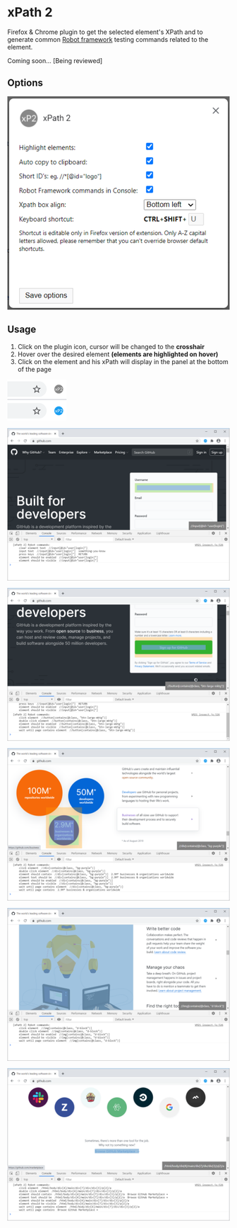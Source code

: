 # xPath 2

Firefox & Chrome plugin to get the selected element's XPath and to generate common <a href="https://robotframework.org/" target="_blank">Robot framework</a>
 testing commands related to the element.

Coming soon... [Being reviewed]

## Options
![](https://github.com/cuong-vm/xpath-finder/blob/master/screenshots/option.png)

## Usage
1. Click on the plugin icon, cursor will be changed to the **crosshair**
2. Hover over the desired element **(elements are highlighted on hover)**
3. Click on the element and his xPath will display in the panel at the bottom of the page


![](https://github.com/cuong-vm/xpath-finder/blob/master/screenshots/inactive-active.png)

![](https://github.com/cuong-vm/xpath-finder/blob/master/screenshots/select-1.png)

![](https://github.com/cuong-vm/xpath-finder/blob/master/screenshots/select-2.png)

![](https://github.com/cuong-vm/xpath-finder/blob/master/screenshots/select-3.png)

![](https://github.com/cuong-vm/xpath-finder/blob/master/screenshots/select-4.png)

![](https://github.com/cuong-vm/xpath-finder/blob/master/screenshots/select-5.png)
